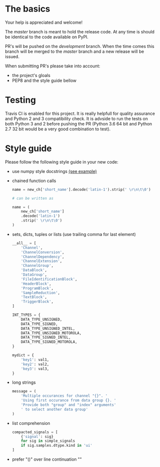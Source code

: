 # The basics

Your help is appreciated and welcome!

The _master_ branch is meant to hold the release code. At any time is should be 
identical to the code available on PyPI. 

PR's will be pushed on the _development_ branch. When the time comes this branch
will be merged to the _master_ branch and a new release will be issued.

When submitting PR's please take into account:
* the project's gloals
* PEP8 and the style guide bellow

# Testing
Travis CI is enabled for this project. It is really helpfull for quality assurance
and Python 2 and 3 compatibility check. It is advside to run the tests on both
Python 3 and 2 before pushing the PR (Python 3.6 64 bit and Python 2.7 32 bit would be 
a very good combination to test).

# Style guide

Please follow the following style guide in your new code:

* use numpy style docstrings [(see example)](http://sphinxcontrib-napoleon.readthedocs.io/en/latest/example_numpy.html)

* chained function calls 
    
    ```python
    name = new_ch['short_name'].decode('latin-1').strip(' \r\n\t\0')
    
    # can be written as
    
    name = (
        new_ch['short_name']
        .decode('latin-1')
        .strip(' \r\n\t\0')
    )
    ```
    
* sets, dicts, tuples or lists (use trailing comma for last element)
    
    ```python
    __all__ = [
        'Channel',
        'ChannelConversion',
        'ChannelDependency',
        'ChannelExtension',
        'ChannelGroup',
        'DataBlock',
        'DataGroup',
        'FileIdentificationBlock',
        'HeaderBlock',
        'ProgramBlock',
        'SampleReduction',
        'TextBlock',
        'TriggerBlock',
    ]
    
    INT_TYPES = {
        DATA_TYPE_UNSIGNED,
        DATA_TYPE_SIGNED,
        DATA_TYPE_UNSIGNED_INTEL,
        DATA_TYPE_UNSIGNED_MOTOROLA,
        DATA_TYPE_SIGNED_INTEL,
        DATA_TYPE_SIGNED_MOTOROLA,
    }
    
    mydict = {
        'key1': val1,
        'key2': val2,
        'key3': val3,
    }

    ```
    
* long strings

    ```python
    message = (
        'Multiple occurances for channel "{}". '
        'Using first occurance from data group {}. '
        'Provide both "group" and "index" arguments'
        ' to select another data group'
    )

    ```
    
* list comprehension

    ```python
    compacted_signals = [
        {'signal': sig}
        for sig in simple_signals
        if sig.samples.dtype.kind in 'ui'
    ]

    ```
    
* prefer "()" over line continuation "\"
    
    
